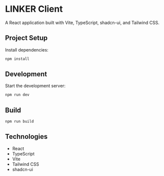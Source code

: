 # LINKER Client

A React application built with Vite, TypeScript, shadcn-ui, and Tailwind CSS.

## Project Setup

Install dependencies:
```sh
npm install
```

## Development

Start the development server:
```sh
npm run dev
```

## Build

```sh
npm run build
```

## Technologies

- React
- TypeScript
- Vite
- Tailwind CSS
- shadcn-ui
